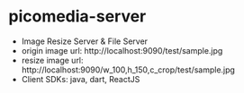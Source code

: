 # picomedia-server

- Image Resize Server & File Server
- origin image url: http://localhost:9090/test/sample.jpg
- resize image url: http://localhost:9090/w_100,h_150,c_crop/test/sample.jpg
- Client SDKs: java, dart, ReactJS
